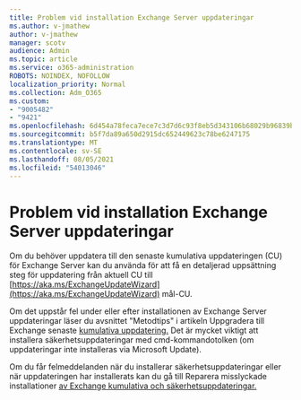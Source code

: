 ```yaml
---
title: Problem vid installation Exchange Server uppdateringar
ms.author: v-jmathew
author: v-jmathew
manager: scotv
audience: Admin
ms.topic: article
ms.service: o365-administration
ROBOTS: NOINDEX, NOFOLLOW
localization_priority: Normal
ms.collection: Adm_O365
ms.custom:
- "9005482"
- "9421"
ms.openlocfilehash: 6d454a78feca7ece7c3d7d6c93f8eb5d343106b68029b96839b5ff28077d0f25
ms.sourcegitcommit: b5f7da89a650d2915dc652449623c78be6247175
ms.translationtype: MT
ms.contentlocale: sv-SE
ms.lasthandoff: 08/05/2021
ms.locfileid: "54013046"
---
```

# <a name="issues-when-installing-exchange-server-updates"></a>Problem vid installation Exchange Server uppdateringar

Om du behöver uppdatera till den senaste kumulativa uppdateringen (CU) för Exchange Server kan du använda för att få en detaljerad uppsättning steg för uppdatering från aktuell CU till [https://aka.ms/ExchangeUpdateWizard](https://aka.ms/ExchangeUpdateWizard) mål-CU.

Om det uppstår fel under eller efter installationen av Exchange Server uppdateringar läser du avsnittet "Metodtips" i artikeln Uppgradera till Exchange senaste [kumulativa uppdatering.](https://docs.microsoft.com/Exchange/plan-and-deploy/install-cumulative-updates) Det är mycket viktigt att installera säkerhetsuppdateringar med cmd-kommandotolken (om uppdateringar inte installeras via Microsoft Update).

Om du får felmeddelanden när du installerar säkerhetsuppdateringar eller när uppdateringen har installerats kan du gå till Reparera misslyckade installationer [av Exchange kumulativa och säkerhetsuppdateringar.](https://aka.ms/exupdatefaq)
